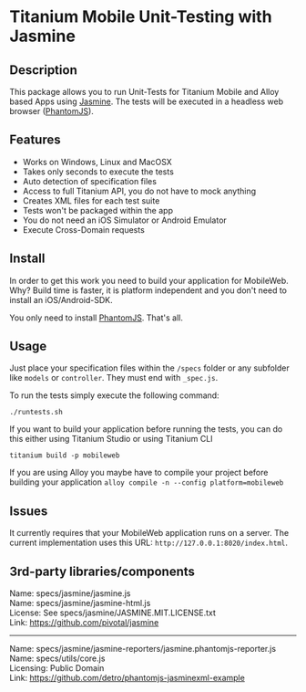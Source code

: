 # Titanium Mobile Unit-Testing with Jasmine

## Description

This package allows you to run Unit-Tests for Titanium Mobile and Alloy based Apps using [Jasmine](http://pivotal.github.io/jasmine/). The tests will be executed in a headless web browser ([PhantomJS](http://phantomjs.org/)).

## Features

* Works on Windows, Linux and MacOSX
* Takes only seconds to execute the tests
* Auto detection of specification files
* Access to full Titanium API, you do not have to mock anything
* Creates XML files for each test suite
* Tests won't be packaged within the app
* You do not need an iOS Simulator or Android Emulator
* Execute Cross-Domain requests

## Install

In order to get this work you need to build your application for MobileWeb. Why? Build time is faster, it is platform independent and you don't need to install an iOS/Android-SDK.

You only need to install [PhantomJS](http://phantomjs.org/). That's all.

## Usage

Just place your specification files within the `/specs` folder or any subfolder like `models` or `controller`. They must end with `_spec.js`.

To run the tests simply execute the following command:

`./runtests.sh`

If you want to build your application before running the tests, you can do this either using Titanium Studio or using Titanium CLI

`titanium build -p mobileweb`

If you are using Alloy you maybe have to compile your project before building your application
`alloy compile -n --config platform=mobileweb`

## Issues 
It currently requires that your MobileWeb application runs on a server. The current implementation uses this URL: `http://127.0.0.1:8020/index.html`.


## 3rd-party libraries/components

Name: specs/jasmine/jasmine.js<br />
Name: specs/jasmine/jasmine-html.js<br />
License: See specs/jasmine/JASMINE.MIT.LICENSE.txt<br />
Link: https://github.com/pivotal/jasmine<br />

<hr />

Name: specs/jasmine/jasmine-reporters/jasmine.phantomjs-reporter.js<br />
Name: specs/utils/core.js<br />
Licensing: Public Domain<br />
Link: https://github.com/detro/phantomjs-jasminexml-example<br />
